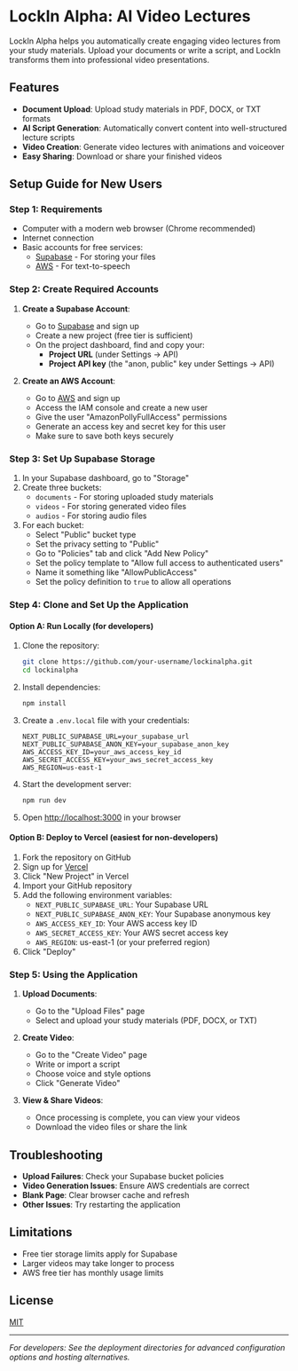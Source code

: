 # LockIn Alpha: AI Video Lectures

LockIn Alpha helps you automatically create engaging video lectures from your study materials. Upload your documents or write a script, and LockIn transforms them into professional video presentations.

## Features

- **Document Upload**: Upload study materials in PDF, DOCX, or TXT formats
- **AI Script Generation**: Automatically convert content into well-structured lecture scripts
- **Video Creation**: Generate video lectures with animations and voiceover
- **Easy Sharing**: Download or share your finished videos

## Setup Guide for New Users

### Step 1: Requirements

- Computer with a modern web browser (Chrome recommended)
- Internet connection
- Basic accounts for free services:
  - [Supabase](https://supabase.com/) - For storing your files
  - [AWS](https://aws.amazon.com/) - For text-to-speech

### Step 2: Create Required Accounts

1. **Create a Supabase Account**:
   - Go to [Supabase](https://supabase.com/) and sign up
   - Create a new project (free tier is sufficient)
   - On the project dashboard, find and copy your:
     - **Project URL** (under Settings → API)
     - **Project API key** (the "anon, public" key under Settings → API)

2. **Create an AWS Account**:
   - Go to [AWS](https://aws.amazon.com/) and sign up
   - Access the IAM console and create a new user
   - Give the user "AmazonPollyFullAccess" permissions
   - Generate an access key and secret key for this user
   - Make sure to save both keys securely

### Step 3: Set Up Supabase Storage

1. In your Supabase dashboard, go to "Storage"
2. Create three buckets:
   - `documents` - For storing uploaded study materials
   - `videos` - For storing generated video files
   - `audios` - For storing audio files
3. For each bucket:
   - Select "Public" bucket type
   - Set the privacy setting to "Public"
   - Go to "Policies" tab and click "Add New Policy"
   - Set the policy template to "Allow full access to authenticated users"
   - Name it something like "AllowPublicAccess"
   - Set the policy definition to `true` to allow all operations

### Step 4: Clone and Set Up the Application

#### Option A: Run Locally (for developers)

1. Clone the repository:
   ```bash
   git clone https://github.com/your-username/lockinalpha.git
   cd lockinalpha
   ```

2. Install dependencies:
   ```bash
   npm install
   ```

3. Create a `.env.local` file with your credentials:
   ```
   NEXT_PUBLIC_SUPABASE_URL=your_supabase_url
   NEXT_PUBLIC_SUPABASE_ANON_KEY=your_supabase_anon_key
   AWS_ACCESS_KEY_ID=your_aws_access_key_id
   AWS_SECRET_ACCESS_KEY=your_aws_secret_access_key
   AWS_REGION=us-east-1
   ```

4. Start the development server:
   ```bash
   npm run dev
   ```

5. Open [http://localhost:3000](http://localhost:3000) in your browser

#### Option B: Deploy to Vercel (easiest for non-developers)

1. Fork the repository on GitHub
2. Sign up for [Vercel](https://vercel.com/)
3. Click "New Project" in Vercel
4. Import your GitHub repository
5. Add the following environment variables:
   - `NEXT_PUBLIC_SUPABASE_URL`: Your Supabase URL
   - `NEXT_PUBLIC_SUPABASE_ANON_KEY`: Your Supabase anonymous key
   - `AWS_ACCESS_KEY_ID`: Your AWS access key ID
   - `AWS_SECRET_ACCESS_KEY`: Your AWS secret access key
   - `AWS_REGION`: us-east-1 (or your preferred region)
6. Click "Deploy"

### Step 5: Using the Application

1. **Upload Documents**:
   - Go to the "Upload Files" page
   - Select and upload your study materials (PDF, DOCX, or TXT)

2. **Create Video**:
   - Go to the "Create Video" page
   - Write or import a script
   - Choose voice and style options
   - Click "Generate Video"

3. **View & Share Videos**:
   - Once processing is complete, you can view your videos
   - Download the video files or share the link

## Troubleshooting

- **Upload Failures**: Check your Supabase bucket policies
- **Video Generation Issues**: Ensure AWS credentials are correct
- **Blank Page**: Clear browser cache and refresh
- **Other Issues**: Try restarting the application

## Limitations

- Free tier storage limits apply for Supabase
- Larger videos may take longer to process
- AWS free tier has monthly usage limits

## License

[MIT](LICENSE)

---

*For developers: See the deployment directories for advanced configuration options and hosting alternatives.*
